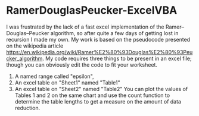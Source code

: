 # RamerDouglasPeucker-ExcelVBA
I was frustrated by the lack of a fast excel implementation of the Ramer–Douglas–Peucker algorithm, so after quite a few days of getting lost in recursion I made my own. My work is based on the pseudocode presented on the wikipedia article https://en.wikipedia.org/wiki/Ramer%E2%80%93Douglas%E2%80%93Peucker_algorithm.
My code requires three things to be present in an excel file; though you can obviously edit the code to fit your worksheet.
1. A named range called "epsilon",
2. An excel table on "Sheet1" named "Table1"
3. An excel table on "Sheet2" named "Table2"
You can plot the values of Tables 1 and 2 on the same chart and use the count function to determine the table lengths to get a measure on the amount of data reduction.
